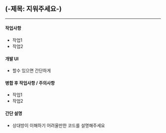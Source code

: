 ## (-제목: 지워주세요-)

---

#### 작업사항

- 작업1
- 작업2



#### 개발 UI

* 할수 있으면 간단하게 



#### 병합 후 작업사항 / 주의사항

- 작업1
- 작업2

#### 간단 설명

* 상대방이 이해하기 어려울만한 코드를 설명해주세요

